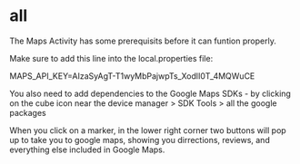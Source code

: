 # all

The Maps Activity has some prerequisits before it can funtion properly.

Make sure to add this line into the local.properties file:

MAPS_API_KEY=AIzaSyAgT-T1wyMbPajwpTs_XodlI0T_4MQWuCE

You also need to add dependencies to the Google Maps SDKs - by clicking on the cube icon near the device manager > SDK Tools > all the google packages

When you click on a marker, in the lower right corner two buttons will pop up to take you to google maps, showing you dirrections, reviews, and everything else included
in Google Maps.
